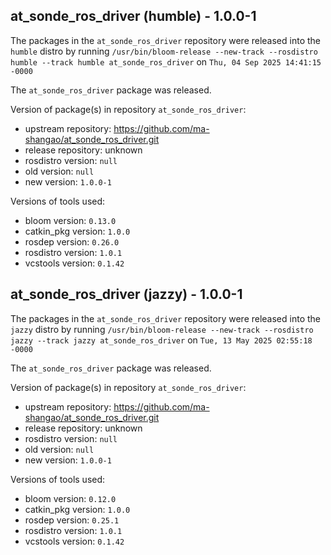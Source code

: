 ## at_sonde_ros_driver (humble) - 1.0.0-1

The packages in the `at_sonde_ros_driver` repository were released into the `humble` distro by running `/usr/bin/bloom-release --new-track --rosdistro humble --track humble at_sonde_ros_driver` on `Thu, 04 Sep 2025 14:41:15 -0000`

The `at_sonde_ros_driver` package was released.

Version of package(s) in repository `at_sonde_ros_driver`:

- upstream repository: https://github.com/ma-shangao/at_sonde_ros_driver.git
- release repository: unknown
- rosdistro version: `null`
- old version: `null`
- new version: `1.0.0-1`

Versions of tools used:

- bloom version: `0.13.0`
- catkin_pkg version: `1.0.0`
- rosdep version: `0.26.0`
- rosdistro version: `1.0.1`
- vcstools version: `0.1.42`


## at_sonde_ros_driver (jazzy) - 1.0.0-1

The packages in the `at_sonde_ros_driver` repository were released into the `jazzy` distro by running `/usr/bin/bloom-release --new-track --rosdistro jazzy --track jazzy at_sonde_ros_driver` on `Tue, 13 May 2025 02:55:18 -0000`

The `at_sonde_ros_driver` package was released.

Version of package(s) in repository `at_sonde_ros_driver`:

- upstream repository: https://github.com/ma-shangao/at_sonde_ros_driver.git
- release repository: unknown
- rosdistro version: `null`
- old version: `null`
- new version: `1.0.0-1`

Versions of tools used:

- bloom version: `0.12.0`
- catkin_pkg version: `1.0.0`
- rosdep version: `0.25.1`
- rosdistro version: `1.0.1`
- vcstools version: `0.1.42`


